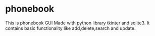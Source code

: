 # phonebook
This is phonebook GUI Made with python library tkinter and sqlite3. 
It contains basic functionality like add,delete,search and update.
